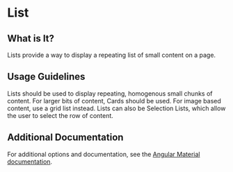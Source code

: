 # List

## What is It?
Lists provide a way to display a repeating list of small content on a page.

## Usage Guidelines
Lists should be used to display repeating, homogenous small chunks of content.  For larger bits of content, Cards should be used.  For image based content, use a grid list instead.  Lists can also be Selection Lists, which allow the user to select the row of content.

## Additional Documentation
For additional options and documentation, see the [Angular Material documentation](https://material.angular.io/components/list/overview).
